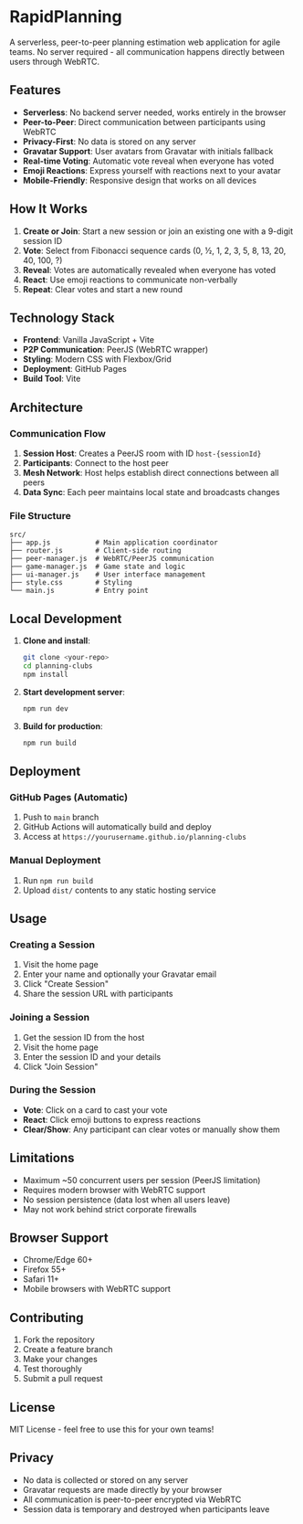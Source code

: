 # RapidPlanning

A serverless, peer-to-peer planning estimation web application for agile teams. No server required - all communication happens directly between users through WebRTC.

## Features

- **Serverless**: No backend server needed, works entirely in the browser
- **Peer-to-Peer**: Direct communication between participants using WebRTC
- **Privacy-First**: No data is stored on any server
- **Gravatar Support**: User avatars from Gravatar with initials fallback
- **Real-time Voting**: Automatic vote reveal when everyone has voted
- **Emoji Reactions**: Express yourself with reactions next to your avatar
- **Mobile-Friendly**: Responsive design that works on all devices

## How It Works

1. **Create or Join**: Start a new session or join an existing one with a 9-digit session ID
2. **Vote**: Select from Fibonacci sequence cards (0, ½, 1, 2, 3, 5, 8, 13, 20, 40, 100, ?)
3. **Reveal**: Votes are automatically revealed when everyone has voted
4. **React**: Use emoji reactions to communicate non-verbally
5. **Repeat**: Clear votes and start a new round

## Technology Stack

- **Frontend**: Vanilla JavaScript + Vite
- **P2P Communication**: PeerJS (WebRTC wrapper)
- **Styling**: Modern CSS with Flexbox/Grid
- **Deployment**: GitHub Pages
- **Build Tool**: Vite

## Architecture

### Communication Flow
1. **Session Host**: Creates a PeerJS room with ID `host-{sessionId}`
2. **Participants**: Connect to the host peer
3. **Mesh Network**: Host helps establish direct connections between all peers
4. **Data Sync**: Each peer maintains local state and broadcasts changes

### File Structure
```
src/
├── app.js           # Main application coordinator
├── router.js        # Client-side routing
├── peer-manager.js  # WebRTC/PeerJS communication
├── game-manager.js  # Game state and logic
├── ui-manager.js    # User interface management
├── style.css        # Styling
└── main.js          # Entry point
```

## Local Development

1. **Clone and install**:
   ```bash
   git clone <your-repo>
   cd planning-clubs
   npm install
   ```

2. **Start development server**:
   ```bash
   npm run dev
   ```

3. **Build for production**:
   ```bash
   npm run build
   ```

## Deployment

### GitHub Pages (Automatic)
1. Push to `main` branch
2. GitHub Actions will automatically build and deploy
3. Access at `https://yourusername.github.io/planning-clubs`

### Manual Deployment
1. Run `npm run build`
2. Upload `dist/` contents to any static hosting service

## Usage

### Creating a Session
1. Visit the home page
2. Enter your name and optionally your Gravatar email
3. Click "Create Session"
4. Share the session URL with participants

### Joining a Session
1. Get the session ID from the host
2. Visit the home page
3. Enter the session ID and your details
4. Click "Join Session"

### During the Session
- **Vote**: Click on a card to cast your vote
- **React**: Click emoji buttons to express reactions
- **Clear/Show**: Any participant can clear votes or manually show them

## Limitations

- Maximum ~50 concurrent users per session (PeerJS limitation)
- Requires modern browser with WebRTC support
- No session persistence (data lost when all users leave)
- May not work behind strict corporate firewalls

## Browser Support

- Chrome/Edge 60+
- Firefox 55+
- Safari 11+
- Mobile browsers with WebRTC support

## Contributing

1. Fork the repository
2. Create a feature branch
3. Make your changes
4. Test thoroughly
5. Submit a pull request

## License

MIT License - feel free to use this for your own teams!

## Privacy

- No data is collected or stored on any server
- Gravatar requests are made directly by your browser
- All communication is peer-to-peer encrypted via WebRTC
- Session data is temporary and destroyed when participants leave
